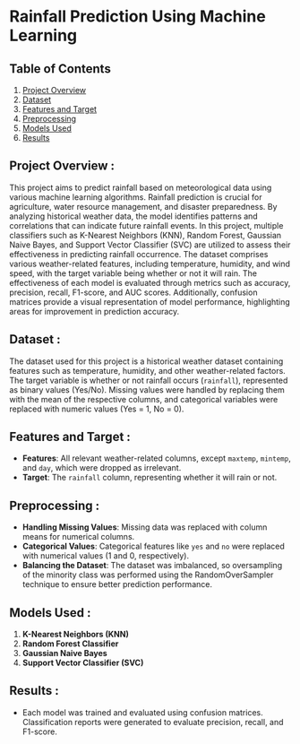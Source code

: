 # Rainfall Prediction Using Machine Learning

## Table of Contents
1. [Project Overview](#project-overview)
2. [Dataset](#dataset)
3. [Features and Target](#features-and-target)
4. [Preprocessing](#preprocessing)
5. [Models Used](#models-used)
6. [Results](#results)
   
## Project Overview :
This project aims to predict rainfall based on meteorological data using various machine learning algorithms. Rainfall prediction is crucial for agriculture, water resource management, and disaster preparedness. By analyzing historical weather data, the model identifies patterns and correlations that can indicate future rainfall events. In this project, multiple classifiers such as K-Nearest Neighbors (KNN), Random Forest, Gaussian Naive Bayes, and Support Vector Classifier (SVC) are utilized to assess their effectiveness in predicting rainfall occurrence.
The dataset comprises various weather-related features, including temperature, humidity, and wind speed, with the target variable being whether or not it will rain. The effectiveness of each model is evaluated through metrics such as accuracy, precision, recall, F1-score, and AUC scores. Additionally, confusion matrices provide a visual representation of model performance, highlighting areas for improvement in prediction accuracy.

## Dataset :
The dataset used for this project is a historical weather dataset containing features such as temperature, humidity, and other weather-related factors. The target variable is whether or not rainfall occurs (`rainfall`), represented as binary values (Yes/No). Missing values were handled by replacing them with the mean of the respective columns, and categorical variables were replaced with numeric values (Yes = 1, No = 0).

## Features and Target :
- **Features**: All relevant weather-related columns, except `maxtemp`, `mintemp`, and `day`, which were dropped as irrelevant.
- **Target**: The `rainfall` column, representing whether it will rain or not.

## Preprocessing :
- **Handling Missing Values**: Missing data was replaced with column means for numerical columns.
- **Categorical Values**: Categorical features like `yes` and `no` were replaced with numerical values (1 and 0, respectively).
- **Balancing the Dataset**: The dataset was imbalanced, so oversampling of the minority class was performed using the RandomOverSampler technique to ensure better prediction performance.

## Models Used :
1. **K-Nearest Neighbors (KNN)**
2. **Random Forest Classifier**
3. **Gaussian Naive Bayes**
4. **Support Vector Classifier (SVC)**

## Results :
- Each model was trained and evaluated using confusion matrices. Classification reports were generated to evaluate precision, recall, and F1-score.

